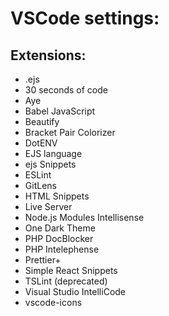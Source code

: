 # VSCode settings:

## Extensions:
- .ejs
- 30 seconds of code
- Aye
- Babel JavaScript
- Beautify
- Bracket Pair Colorizer
- DotENV
- EJS language
- ejs Snippets
- ESLint
- GitLens
- HTML Snippets
- Live Server
- Node.js Modules Intellisense
- One Dark Theme
- PHP DocBlocker
- PHP Intelephense
- Prettier+
- Simple React Snippets
- TSLint (deprecated)
- Visual Studio IntelliCode
- vscode-icons
